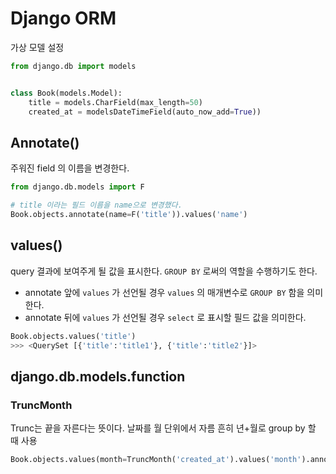 # Django ORM

가상 모델 설정

```python
from django.db import models


class Book(models.Model):
    title = models.CharField(max_length=50)
    created_at = modelsDateTimeField(auto_now_add=True))
```



## Annotate()

주워진 field 의 이름을 변경한다.

```python
from django.db.models import F

# title 이라는 필드 이름을 name으로 변경했다.
Book.objects.annotate(name=F('title')).values('name')
```

## values()

query 결과에 보여주게 될 값을 표시한다. `GROUP BY` 로써의 역할을 수행하기도 한다.

- annotate 앞에 `values` 가 선언될 경우 `values` 의 매개변수로 `GROUP BY` 함을 의미한다.
- annotate 뒤에 `values` 가 선언될 경우 `select` 로 표시할 필드 값을 의미한다.

```python
Book.objects.values('title')
>>> <QuerySet [{'title':'title1'}, {'title':'title2'}]>
```



## django.db.models.function

### TruncMonth

Trunc는 끝을 자른다는 뜻이다. 날짜를 월 단위에서 자름 흔히 년+월로 group by 할 때 사용

```python
Book.objects.values(month=TruncMonth('created_at').values('month').annotate(count=Count('id'))
```

